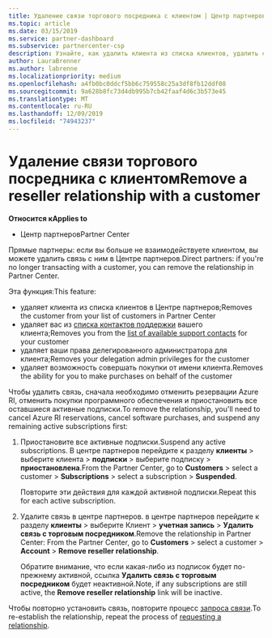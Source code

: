 ```yaml
---
title: Удаление связи торгового посредника с клиентом | Центр партнеров
ms.topic: article
ms.date: 03/15/2019
ms.service: partner-dashboard
ms.subservice: partnercenter-csp
description: Узнайте, как удалить клиента из списка клиентов, удалить собственные делегированные привилегии администратора, а также больше не делать покупки или предлагать поддержку.
author: LauraBrenner
ms.author: labrenne
ms.localizationpriority: medium
ms.openlocfilehash: a4fb0bc0ddcf5bb6c759558c25a3df8fb12ddf08
ms.sourcegitcommit: 9a628b8fc73d4db995b7cb42faaf4d6c3b573e45
ms.translationtype: MT
ms.contentlocale: ru-RU
ms.lasthandoff: 12/09/2019
ms.locfileid: "74943237"
---
```

# <a name="remove-a-reseller-relationship-with-a-customer"></a><span data-ttu-id="7b016-103">Удаление связи торгового посредника с клиентом</span><span class="sxs-lookup"><span data-stu-id="7b016-103">Remove a reseller relationship with a customer</span></span>

<span data-ttu-id="7b016-104">**Относится к**</span><span class="sxs-lookup"><span data-stu-id="7b016-104">**Applies to**</span></span>

-   <span data-ttu-id="7b016-105">Центр партнеров</span><span class="sxs-lookup"><span data-stu-id="7b016-105">Partner Center</span></span>

<span data-ttu-id="7b016-106">Прямые партнеры: если вы больше не взаимодействуете клиентом, вы можете удалить связь с ним в Центре партнеров.</span><span class="sxs-lookup"><span data-stu-id="7b016-106">Direct partners: if you're no longer transacting with a customer, you can remove the relationship in Partner Center.</span></span> 

<span data-ttu-id="7b016-107">Эта функция:</span><span class="sxs-lookup"><span data-stu-id="7b016-107">This feature:</span></span>
*  <span data-ttu-id="7b016-108">удаляет клиента из списка клиентов в Центре партнеров;</span><span class="sxs-lookup"><span data-stu-id="7b016-108">Removes the customer from your list of customers in Partner Center</span></span>
*  <span data-ttu-id="7b016-109">удаляет вас из [списка контактов поддержки](assign-support-contacts.md) вашего клиента;</span><span class="sxs-lookup"><span data-stu-id="7b016-109">Removes you from the [list of available support contacts](assign-support-contacts.md) for your customer</span></span>
*  <span data-ttu-id="7b016-110">удаляет ваши права делегированного администратора для клиента;</span><span class="sxs-lookup"><span data-stu-id="7b016-110">Removes your delegation admin privileges for the customer</span></span>
*  <span data-ttu-id="7b016-111">удаляет возможность совершать покупки от имени клиента.</span><span class="sxs-lookup"><span data-stu-id="7b016-111">Removes the ability for you to make purchases on behalf of the customer</span></span>

<span data-ttu-id="7b016-112">Чтобы удалить связь, сначала необходимо отменить резервации Azure RI, отменить покупки программного обеспечения и приостановить все оставшиеся активные подписки.</span><span class="sxs-lookup"><span data-stu-id="7b016-112">To remove the relationship, you'll need to cancel Azure RI reservations, cancel software purchases, and suspend any remaining active subscriptions first:</span></span>
1. <span data-ttu-id="7b016-113">Приостановите все активные подписки.</span><span class="sxs-lookup"><span data-stu-id="7b016-113">Suspend any active subscriptions.</span></span> <span data-ttu-id="7b016-114">В центре партнеров перейдите к разделу **клиенты** > выберите клиента > **подписки** > выберите подписку > **приостановлена**.</span><span class="sxs-lookup"><span data-stu-id="7b016-114">From the Partner Center, go to **Customers** > select a customer > **Subscriptions** > select a subscription > **Suspended**.</span></span> 

   <span data-ttu-id="7b016-115">Повторите эти действия для каждой активной подписки.</span><span class="sxs-lookup"><span data-stu-id="7b016-115">Repeat this for each active subscription.</span></span>

2. <span data-ttu-id="7b016-116">Удалите связь в центре партнеров. в центре партнеров перейдите к разделу **клиенты** > выберите Клиент > **учетная запись** > **Удалить связь с торговым посредником**.</span><span class="sxs-lookup"><span data-stu-id="7b016-116">Remove the relationship in Partner Center: From the Partner Center, go to **Customers** > select a customer > **Account** > **Remove reseller relationship**.</span></span>

   <span data-ttu-id="7b016-117">Обратите внимание, что если какая-либо из подписок будет по-прежнему активной, ссылка **Удалить связь с торговым посредником** будет неактивной.</span><span class="sxs-lookup"><span data-stu-id="7b016-117">Note, if any subscriptions are still active, the **Remove reseller relationship** link will be inactive.</span></span> 

<span data-ttu-id="7b016-118">Чтобы повторно установить связь, повторите процесс [запроса связи](request-a-relationship-with-a-customer.md).</span><span class="sxs-lookup"><span data-stu-id="7b016-118">To re-establish the relationship, repeat the process of [requesting a relationship](request-a-relationship-with-a-customer.md).</span></span>
